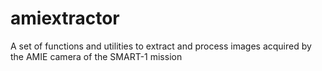 # amiextractor
A set of functions and utilities to extract and process images acquired by the AMIE camera of the SMART-1 mission
